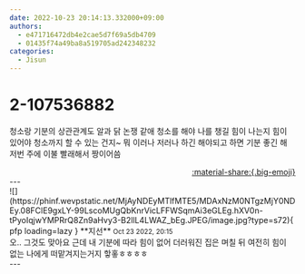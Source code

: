 ```yaml
---
date: 2022-10-23 20:14:13.332000+09:00
authors:
  - e471716472db4e2cae5d7f69a5db4709
  - 01435f74a49ba8a519705ad242348232
categories:
  - Jisun
---
```


# 2-107536882

<div class="post-container" markdown="1">
<div class="content-container md-sidebar__scrollwrap" markdown="1">

청소랑 기분의 상관관계도 알과 닭 논쟁 같애 청소를 해야 나를 챙길 힘이 나는지 힘이 있어야 청소까지 할 수 있는 건지~ 뭐 이러나 저러나 하긴 해야되고 하면 기분 좋긴 해 저번 주에 이불 빨래해서 짱이어씀

</div>
</div>

<div style="text-align: right;" markdown="1">
<a href="https://weverse.io/fromis9/fanpost/2-107536882" style="text-align: right;">:material-share:{.big-emoji}</a>
</div>
---

<div class="comments-container md-sidebar__scrollwrap" markdown="1">
<div class="comment" markdown="1">
<div class='id-container' markdown="1">
![](https://phinf.wevpstatic.net/MjAyNDEyMTlfMTE5/MDAxNzM0NTgzMjY0NDEy.08FClE9gxLY-99LscoMUgQbKnrVicLFFWSqmAi3eGLEg.hXV0n-tPyoIqjwYMPRrQ8Zn9aHvy3-B2llL4LWAZ_bEg.JPEG/image.jpg?type=s72){ pfp loading=lazy }
**<span class="artist">지선</span>** <small>Oct 23 2022, 20:15</small><br>
</div>
<div class='comment-body' markdown="1">
오.. 그것도 맞아요 근데 내 기분에 따라 힘이 없어 더러워진 집은 며칠 뒤 여전히 힘이 없는 나에게 떠맡겨지는거지 핳홓ㅎㅎㅎㅎ
</div>
</div>
</div>
---
